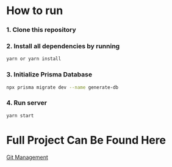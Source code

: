 # How to run

### 1. Clone this repository

### 2. Install all dependencies by running

```bash
yarn or yarn install
```

### 3. Initialize Prisma Database

```bash
npx prisma migrate dev --name generate-db
```

### 4. Run server

```bash
yarn start
```

# Full Project Can Be Found Here

[Git Management](https://github.com/ad0x99/git-management)
